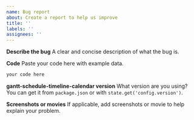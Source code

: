 ```yaml
---
name: Bug report
about: Create a report to help us improve
title: ''
labels: ''
assignees: ''
---
```


**Describe the bug**
A clear and concise description of what the bug is.

**Code**
Paste your code here with example data.

```js
your code here
```

**gantt-schedule-timeline-calendar version**
What version are you using?
You can get it from `package.json` or with `state.get('config.version')`.

**Screenshots or movies**
If applicable, add screenshots or movie to help explain your problem.
